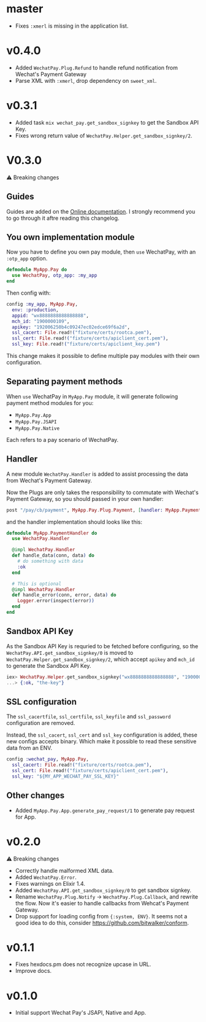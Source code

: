 # master

* Fixes `:xmerl` is missing in the application list.

# v0.4.0

* Added `WechatPay.Plug.Refund` to handle refund notification from Wechat's Payment Gateway
* Parse XML with `:xmerl`, drop dependency on `sweet_xml`.

# v0.3.1

* Added task `mix wechat_pay.get_sandbox_signkey` to get the Sandbox API Key.
* Fixes wrong return value of `WechatPay.Helper.get_sandbox_signkey/2`.

# V0.3.0

⚠️ Breaking changes

## Guides

Guides are added on the [Online documentation](https://hexdocs.pm/wechat_pay).
I strongly recommend you to go through it aftre reading this changelog.

## You own implementation module

Now you have to define you own pay module, then `use` WechatPay,
with an `:otp_app` option.

```elixir
defmodule MyApp.Pay do
  use WechatPay, otp_app: :my_app
end
```

Then config with:

```elixir
config :my_app, MyApp.Pay,
  env: :production,
  appid: "wx8888888888888888",
  mch_id: "1900000109",
  apikey: "192006250b4c09247ec02edce69f6a2d",
  ssl_cacert: File.read!("fixture/certs/rootca.pem"),
  ssl_cert: File.read!("fixture/certs/apiclient_cert.pem"),
  ssl_key: File.read!("fixture/certs/apiclient_key.pem")
```

This change makes it possible to define multiple pay modules with their own
configuration.

## Separating payment methods

When `use` WechatPay in `MyApp.Pay` module, it will generate following
payment method modules for you:

- `MyApp.Pay.App`
- `MyApp.Pay.JSAPI`
- `MyApp.Pay.Native`

Each refers to a pay scenario of WechatPay.

## Handler

A new module `WechatPay.Handler` is added to assist processing the data from
Wechat's Payment Gateway.

Now the Plugs are only takes the responsibility to commutate with Wechat's
Payment Gateway, so you should passed in your own handler:

```elixir
post "/pay/cb/payment", MyApp.Pay.Plug.Payment, [handler: MyApp.PaymentHandler]
```

and the handler implementation should looks like this:

```elixir
defmodule MyApp.PaymentHandler do
  use WechatPay.Handler

  @impl WechatPay.Handler
  def handle_data(conn, data) do
    # do something with data
    :ok
  end

  # This is optional
  @impl WechatPay.Handler
  def handle_error(conn, error, data) do
    Logger.error(inspect(error))
  end
end
```

## Sandbox API Key

As the Sandbox API Key is requried to be fetched before configuring,
so the `WechatPay.API.get_sandbox_signkey/0` is moved to
`WechatPay.Helper.get_sandbox_signkey/2`, which accept `apikey` and `mch_id`
to generate the Sandbox API Key.

```elixir
iex> WechatPay.Helper.get_sandbox_signkey("wx8888888888888888", "1900000109")
...> {:ok, "the-key"}
```

## SSL configuration

The `ssl_cacertfile`, `ssl_certfile`, `ssl_keyfile` and `ssl_password`
configuration are removed.

Instead, the `ssl_cacert`, `ssl_cert` and `ssl_key` configuration is added, these
new configs accepts binary. Which make it possible to read these sensitive data
from an ENV.

```elixir
config :wechat_pay, MyApp.Pay,
  ssl_cacert: File.read!("fixture/certs/rootca.pem"),
  ssl_cert: File.read!("fixture/certs/apiclient_cert.pem"),
  ssl_key: "${MY_APP_WECHAT_PAY_SSL_KEY}"
```

## Other changes

* Added `MyApp.Pay.App.generate_pay_request/1` to generate pay request for App.

# v0.2.0

⚠️ Breaking changes

* Correctly handle malformed XML data.
* Added `WechatPay.Error`.
* Fixes warnings on Elixir 1.4.
* Added `WechatPay.API.get_sandbox_signkey/0` to get sandbox signkey.
* Rename `WechatPay.Plug.Notify` -> `WechatPay.Plug.Callback`, and rewrite the
  flow. Now it's easier to handle callbacks from Wehcat's Payment Gateway.
* Drop support for loading config from `{:system, ENV}`. It seems not a good
  idea to do this, consider https://github.com/bitwalker/conform.

# v0.1.1

* Fixes hexdocs.pm does not recognize upcase in URL.
* Improve docs.

# v0.1.0

* Initial support Wechat Pay's JSAPI, Native and App.
